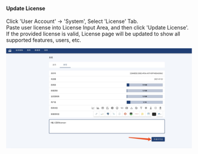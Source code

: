 #### Update License

Click 'User Account' -> 'System', Select 'License' Tab. <br>
Paste user license into License Input Area, and then click 'Update License'. <br>
If the provided license is valid, License page will be updated to show all supported features, users, etc.

![UpGrade-License](license.jpg)